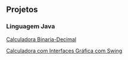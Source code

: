 ## Projetos
### Linguagem Java

[Calculadora Binaria-Decimal](https://github.com/alysonfarias/Projects/blob/master/CalculateBinary%26Decimal)

[Calculadora com Interfaces Gráfica com Swing](https://github.com/alysonfarias/Projects/tree/master/ProjetoCalcula)
